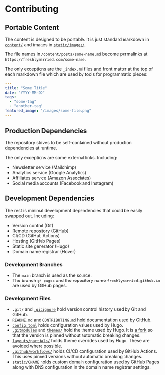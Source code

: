 # Contributing

## Portable Content

The content is designed to be portable. It is just standard markdown in [`content/`](https://github.com/freshlymarried/freshlymarried.github.io/tree/main/content) and images in [`static/images/`](https://github.com/freshlymarried/freshlymarried.github.io/tree/main/static/images).

The file names in `/content/posts/some-name.md` become permalinks at `https://freshlymarried.com/some-name`.

The only exceptions are the `_index.md` files and front matter at the top of each markdown file which are used by tools for programmatic pieces:

```yaml
---
title: "Some Title"
date: "YYYY-MM-DD"
tags:
  - "some-tag"
  - "another-tag"
featured_image: "/images/some-file.png"
---
```

## Production Dependencies

The repository strives to be self-contained without production dependencies at runtime.

The only exceptions are some external links. Including:

- Newsletter service (Mailchimp)
- Analytics service (Google Analytics)
- Affiliates service (Amazon Associates)
- Social media accounts (Facebook and Instagram)

## Development Dependencies

The rest is minimal development dependencies that could be easily swapped out. Including:

- Version control (Git)
- Remote repository (GitHub)
- CI/CD (GitHub Actions)
- Hosting (GitHub Pages)
- Static site generator (Hugo)
- Domain name registrar (Hover)

### Development Branches

- The `main` branch is used as the source.
- The branch `gh-pages` and the repository name `freshlymarried.github.io` are used by GitHub pages.

### Development Files

- `.git/` and [`.gitignore`](https://github.com/freshlymarried/freshlymarried.github.io/tree/main/.gitignore) hold version control history used by Git and GitHub.
- [`README.md`](https://github.com/freshlymarried/freshlymarried.github.io/tree/main/README.md) and [`CONTRIBUTING.md`](https://github.com/freshlymarried/freshlymarried.github.io/tree/main/CONTRIBUTING.md) hold documentation used by GitHub.
- [`config.toml`](https://github.com/freshlymarried/freshlymarried.github.io/tree/main/config.toml) holds configuration values used by Hugo.
- [`.gitmodules`](https://github.com/freshlymarried/freshlymarried.github.io/tree/main/.gitmodules) and [`themes/`](https://github.com/freshlymarried/freshlymarried.github.io/tree/main/themes) hold the theme used by Hugo. It is [a fork](https://github.com/freshlymarried/gohugo-theme-ananke) so that the version is pinned without automatic breaking changes.
- [`layouts/partials/`](https://github.com/freshlymarried/freshlymarried.github.io/tree/main/layouts/partials) holds theme overrides used by Hugo. These are avoided where possible.
- [`.github/workflows/`](https://github.com/freshlymarried/freshlymarried.github.io/tree/main/.github/workflows) holds CI/CD configuration used by GitHub Actions. This uses pinned versions without automatic breaking changes.
- [`static/CNAME`](https://github.com/freshlymarried/freshlymarried.github.io/tree/main/static/CNAME) holds custom domain configuration used by GitHub Pages along with DNS configuration in the domain name registrar settings.
